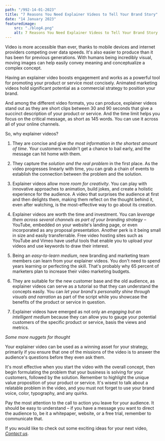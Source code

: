 ```yaml
---
path: "/992-14-01-2023"
title: "7 Reasons You Need Explainer Videos to Tell Your Brand Story"
date: "14 January 2023"
featuredimage: 
    src: "./blog4.png"
    alt: 7 Reasons You Need Explainer Videos to Tell Your Brand Story
---
```


Video is more accessible than ever, thanks to mobile devices and internet providers competing over data speeds. It's also easier to produce than it has been for previous generations. With humans being incredibly visual, moving images can help easily convey meaning and conceptualize a complex concept.

Having an explainer video boosts engagement and works as a powerful tool for promoting your product or service most concisely. Animated marketing videos hold significant potential as a commercial strategy to position your brand. 

And among the different video formats, you can produce, explainer videos stand out as they are short clips between 30 and 90 seconds that give a succinct description of your product or service. And the time limit helps you focus on the critical message, as short as 145 words. You can use it across all of your online channels.

So, why explainer videos?

1. They are concise and give <em>the most information in the shortest amount of time</em>. Your customers wouldn't get a chance to bail early, and the message can hit home with them.


2. They capture the <em>solution and the real problem</em> in the first place. As the video progresses linearly with time, you can grab a chain of events to establish the connection between the problem and the solution. 

3. Explainer videos allow more <em>room for creativity</em>. You can play with innovative approaches to animation, build jokes, and create a holistic experience for the audience. A video that surprises the audience at first and then delights them, making them reflect on the thought behind it, even after watching, is the most-effective way to go about its creation.
   
4. Explainer videos are worth the time and investment. You can <em>leverage them across several channels as part of your branding strategy</em> – YouTube, embedded on your website's landing page, or even incorporated as any proposal presentation. Another perk is it being small in size and easily transferrable. Free video hosting sites such as YouTube and Vimeo have useful tools that enable you to upload your videos and use keywords to draw their interest.

5. Being an <em>easy-to-learn medium</em>, new branding and marketing team members can learn from your explainer videos. You don't need to spend years learning or perfecting the skill. That's probably why 65 percent of marketers plan to increase their video marketing budgets.

6. They are suitable for the new customer base and the old audience, as explainer videos can serve as a tutorial so that they can understand the concepts easily. You can <em>let your brand's personality shine through visuals and narration</em> as part of the script while you showcase the benefits of the product or service in question.

7. Explainer videos have emerged as not only an <em>engaging but an intelligent medium</em> because they can allow you to gauge your potential customers of the specific product or service, basis the views and metrics.

<em>Some more nuggets for thought</em>

Your explainer video can be used as a winning asset for your strategy, primarily if you ensure that one of the missions of the video is to answer the audience's questions before they even ask them.

It's most effective when you start the video with the overall concept, then begin formulating the problem that your business is solving for your customers, followed by the solution. Remember to highlight the unique value proposition of your product or service. It's wisest to talk about a relatable problem in the video, and you must not forget to use your brand voice, color, typography, and any quirks.

Pay the most attention to the call to action you leave for your audience. It should be easy to understand – if you have a message you want to direct the audience to, be it a whitepaper, website, or a free trial, remember to communicate that.

If you would like to check out some exciting ideas for your next video, <a href="../#footer"><em>Contact us</em></a>.


